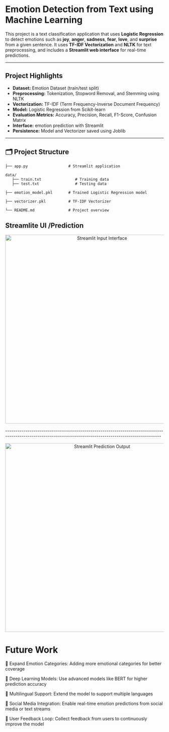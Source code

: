 #  Emotion Detection from Text using Machine Learning

This project is a text classification application that uses **Logistic Regression** to detect emotions such as **joy**, **anger**, **sadness**, **fear**, **love**, and **surprise** from a given sentence. It uses **TF-IDF Vectorization** and **NLTK** for text preprocessing, and includes a **Streamlit web interface** for real-time predictions.

---

##  Project Highlights

-  **Dataset:** Emotion Dataset (train/test split)
-  **Preprocessing:** Tokenization, Stopword Removal, and Stemming using NLTK
-  **Vectorization:** TF-IDF (Term Frequency-Inverse Document Frequency)
-  **Model:** Logistic Regression from Scikit-learn
-  **Evaluation Metrics:** Accuracy, Precision, Recall, F1-Score, Confusion Matrix
-  **Interface:** emotion prediction with Streamlit
-  **Persistence:** Model and Vectorizer saved using Joblib

---

## 🗂️ Project Structure
```
├── app.py                  # Streamlit application

data/
   ├── train.txt               # Training data
   ├── test.txt                # Testing data
   
├── emotion_model.pkl       # Trained Logistic Regression model

├── vectorizer.pkl          # TF-IDF Vectorizer

└── README.md               # Project overview
```

## Streamlite UI /Prediction

<p align="center"> <img src="https://github.com/user-attachments/assets/214383ce-c1b3-4817-abac-5ad2911e3ec3" alt="Streamlit Input Interface" width="600"/> </p>
-----------------------------------------------------------------------------------------------------------------------------------------------------------
<p align="center"> <img src="https://github.com/user-attachments/assets/86c54e01-4e4c-4227-8311-b80a8666f18f" alt="Streamlit Prediction Output" width="600"/> </p>


# Future Work

🔹 Expand Emotion Categories: Adding more emotional categories for better coverage

🔹 Deep Learning Models: Use advanced models like BERT for higher prediction accuracy

🔹 Multilingual Support: Extend the model to support multiple languages

🔹 Social Media Integration: Enable real-time emotion predictions from social media or text streams

🔹 User Feedback Loop: Collect feedback from users to continuously improve the model


